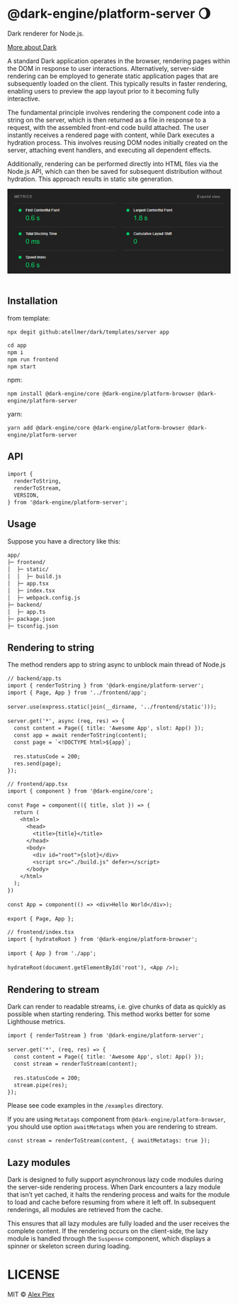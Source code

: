 # @dark-engine/platform-server 🌖

Dark renderer for Node.js.

[More about Dark](https://github.com/atellmer/dark)

A standard Dark application operates in the browser, rendering pages within the DOM in response to user interactions. Alternatively, server-side rendering can be employed to generate static application pages that are subsequently loaded on the client. This typically results in faster rendering, enabling users to preview the app layout prior to it becoming fully interactive.

The fundamental principle involves rendering the component code into a string on the server, which is then returned as a file in response to a request, with the assembled front-end code build attached. The user instantly receives a rendered page with content, while Dark executes a hydration process. This involves reusing DOM nodes initially created on the server, attaching event handlers, and executing all dependent effects.

Additionally, rendering can be performed directly into HTML files via the Node.js API, which can then be saved for subsequent distribution without hydration. This approach results in static site generation.

<div align="center"> 
  <img src="./assets/lighthouse.png">
</div>
<br />

## Installation

from template:
```
npx degit github:atellmer/dark/templates/server app
```

```
cd app
npm i
npm run frontend
npm start
```

npm:
```
npm install @dark-engine/core @dark-engine/platform-browser @dark-engine/platform-server
```

yarn:
```
yarn add @dark-engine/core @dark-engine/platform-browser @dark-engine/platform-server
```

## API

```tsx
import {
  renderToString,
  renderToStream,
  VERSION,
} from '@dark-engine/platform-server';
```

## Usage
Suppose you have a directory like this:

```
app/
├─ frontend/
│  ├─ static/
│  │  ├─ build.js
│  ├─ app.tsx
│  ├─ index.tsx
│  ├─ webpack.config.js
├─ backend/
│  ├─ app.ts
├─ package.json
├─ tsconfig.json
```

## Rendering to string

The method renders app to string async to unblock main thread of Node.js

```tsx
// backend/app.ts
import { renderToString } from '@dark-engine/platform-server';
import { Page, App } from '../frontend/app';

server.use(express.static(join(__dirname, '../frontend/static')));

server.get('*', async (req, res) => {
  const content = Page({ title: 'Awesome App', slot: App() });
  const app = await renderToString(content);
  const page = `<!DOCTYPE html>${app}`;

  res.statusCode = 200;
  res.send(page);
});
```

```tsx
// frontend/app.tsx
import { component } from '@dark-engine/core';

const Page = component(({ title, slot }) => {
  return (
    <html>
      <head>
        <title>{title}</title>
      </head>
      <body>
        <div id="root">{slot}</div>
        <script src="./build.js" defer></script>
      </body>
    </html>
  );
})

const App = component(() => <div>Hello World</div>);

export { Page, App };
```

```tsx
// frontend/index.tsx
import { hydrateRoot } from '@dark-engine/platform-browser';

import { App } from './app';

hydrateRoot(document.getElementById('root'), <App />);
```

## Rendering to stream

Dark can render to readable streams, i.e. give chunks of data as quickly as possible when starting rendering. This method works better for some Lighthouse metrics.

```tsx
import { renderToStream } from '@dark-engine/platform-server';

server.get('*', (req, res) => {
  const content = Page({ title: 'Awesome App', slot: App() });
  const stream = renderToStream(content);

  res.statusCode = 200;
  stream.pipe(res);
});
```
Please see code examples in the `/examples` directory.

If you are using `Metatags` component from `@dark-engine/platform-browser`, you should use option `awaitMetatags` when you are rendering to stream.

```tsx
const stream = renderToStream(content, { awaitMetatags: true });
```

## Lazy modules

Dark is designed to fully support asynchronous lazy code modules during the server-side rendering process. When Dark encounters a lazy module that isn’t yet cached, it halts the rendering process and waits for the module to load and cache before resuming from where it left off. In subsequent renderings, all modules are retrieved from the cache.

This ensures that all lazy modules are fully loaded and the user receives the complete content. If the rendering occurs on the client-side, the lazy module is handled through the `Suspense` component, which displays a spinner or skeleton screen during loading.

# LICENSE

MIT © [Alex Plex](https://github.com/atellmer)

